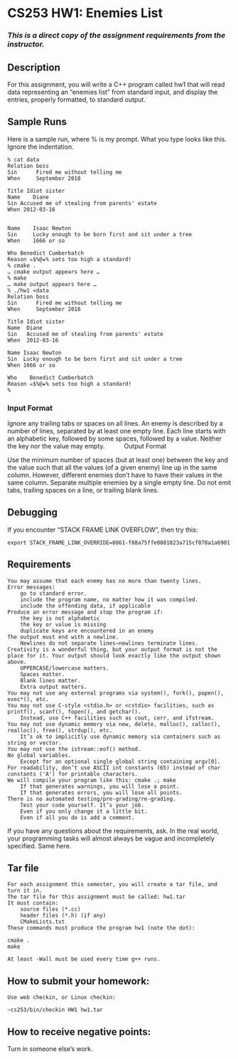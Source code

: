 # CS253 HW1: Enemies List                
### *This is a direct copy of the assignment requirements from the instructor.*

## Description                

For this assignment, you will write a C++ program called hw1 that will read data representing an “enemies list” from standard input, and display the entries, properly formatted, to standard output.                 
## Sample Runs                

Here is a sample run, where % is my prompt. What you type looks like this. Ignore the indentation.                 

    % cat data
    Relation boss
    Sin      Fired me without telling me
    When     September 2018

    Title Idiot sister
    Name    Diane
    Sin Accused me of stealing from parents' estate
    When 2012-03-16


    Name    Isaac Newton
    Sin     Lucky enough to be born first and sit under a tree
    When    1666 or so

    Who Benedict Cumberbatch
    Reason ☠$%@★% sets too high a standard!
    % cmake .
    … cmake output appears here …
    % make
    … make output appears here …
    % ./hw1 <data
    Relation boss
    Sin      Fired me without telling me
    When     September 2018

    Title Idiot sister
    Name  Diane
    Sin   Accused me of stealing from parents' estate
    When  2012-03-16

    Name Isaac Newton
    Sin  Lucky enough to be born first and sit under a tree
    When 1666 or so

    Who    Benedict Cumberbatch
    Reason ☠$%@★% sets too high a standard!
    %

### Input Format                

Ignore any trailing tabs or spaces on all lines. An enemy is described by a number of lines, separated by at least one empty line. Each line starts with an alphabetic key, followed by some spaces, followed by a value. Neither the key nor the value may empty.                 
Output Format                

Use the minimum number of spaces (but at least one) between the key and the value such that all the values (of a given enemy) line up in the same column. However, different enemies don’t have to have their values in the same column. Separate multiple enemies by a single empty line. Do not emit tabs, trailing spaces on a line, or trailing blank lines.                 
## Debugging                

If you encounter “STACK FRAME LINK OVERFLOW”, then try this:

    export STACK_FRAME_LINK_OVERRIDE=0861-f88a75ffe0801823a715cf078a1a6901

## Requirements                

    You may assume that each enemy has no more than twenty lines.
    Error messages:
        go to standard error.
        include the program name, no matter how it was compiled.
        include the offending data, if applicable 
    Produce an error message and stop the program if:
        the key is not alphabetic
        the key or value is missing
        duplicate keys are encountered in an enemy 
    The output must end with a newline.
        Newlines do not separate lines—newlines terminate lines. 
    Creativity is a wonderful thing, but your output format is not the place for it. Your output should look exactly like the output shown above.
        UPPERCASE/lowercase matters.
        Spaces matter.
        Blank lines matter.
        Extra output matters. 
    You may not use any external programs via system(), fork(), popen(), exec*(), etc.
    You may not use C-style <stdio.h> or <cstdio> facilities, such as printf(), scanf(), fopen(), and getchar().
        Instead, use C++ facilities such as cout, cerr, and ifstream. 
    You may not use dynamic memory via new, delete, malloc(), calloc(), realloc(), free(), strdup(), etc.
        It’s ok to implicitly use dynamic memory via containers such as string or vector. 
    You may not use the istream::eof() method.
    No global variables.
        Except for an optional single global string containing argv[0]. 
    For readability, don’t use ASCII int constants (65) instead of char constants ('A') for printable characters.
    We will compile your program like this: cmake .; make
        If that generates warnings, you will lose a point.
        If that generates errors, you will lose all points. 
    There is no automated testing/pre-grading/re-grading.
        Test your code yourself. It’s your job.
        Even if you only change it a little bit.
        Even if all you do is add a comment. 

If you have any questions about the requirements, ask. In the real world, your programming tasks will almost always be vague and incompletely specified. Same here.                 
## Tar file                

    For each assignment this semester, you will create a tar file, and turn it in.
    The tar file for this assignment must be called: hw1.tar
    It must contain:
        source files (*.cc)
        header files (*.h) (if any)
        CMakeLists.txt 
    These commands must produce the program hw1 (note the dot): 

    cmake .
    make

    At least -Wall must be used every time g++ runs. 

## How to submit your homework:                

    Use web checkin, or Linux checkin: 

    ~cs253/bin/checkin HW1 hw1.tar

## How to receive negative points:                

Turn in someone else’s work.                 
